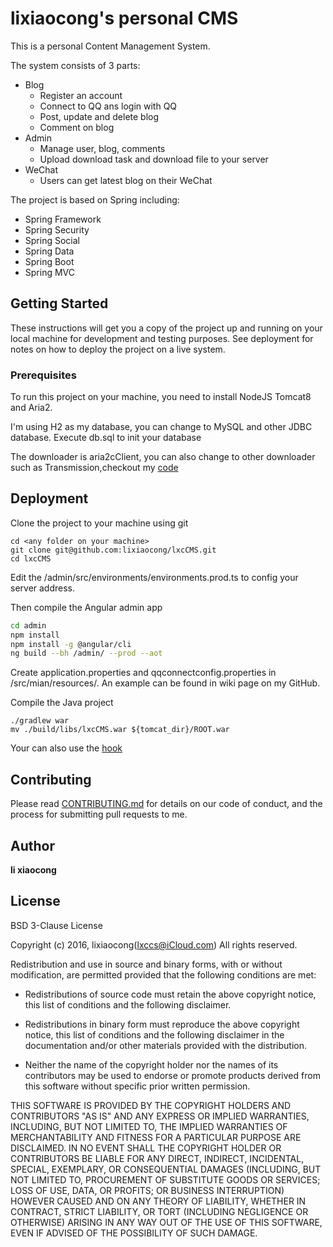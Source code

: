 # lixiaocong's personal CMS

This is a personal Content Management System.

The system consists of 3 parts:
+ Blog
    - Register an account
    - Connect to QQ ans login with QQ
    - Post, update and delete blog
    - Comment on blog
+ Admin
    - Manage user, blog, comments
    - Upload download task and download file to your server
+ WeChat
    - Users can get latest blog on their WeChat

The project is based on Spring including:
- Spring Framework
- Spring Security
- Spring Social
- Spring Data
- Spring Boot
- Spring MVC

## Getting Started

These instructions will get you a copy of the project up and running on your local machine for development and testing purposes. See deployment for notes on how to deploy the project on a live system.

### Prerequisites

To run this project on your machine, you need to install NodeJS Tomcat8 and Aria2.

I'm using H2 as my database, you can change to MySQL and other JDBC database.
Execute db.sql to init your database

The downloader is aria2cClient, you can also change to other downloader such as Transmission,checkout my [code](https://github.com/lixiaocong/transmission4j)

## Deployment

Clone the project to your machine using git
```
cd <any folder on your machine>
git clone git@github.com:lixiaocong/lxcCMS.git
cd lxcCMS
```

Edit the /admin/src/environments/environments.prod.ts to config your server address.

Then compile the Angular admin app
```bash
cd admin
npm install
npm install -g @angular/cli
ng build --bh /admin/ --prod --aot
```
Create application.properties and qqconnectconfig.properties in /src/mian/resources/. An example can be found in wiki page on my GitHub.

Compile the Java project
```
./gradlew war
mv ./build/libs/lxcCMS.war ${tomcat_dir}/ROOT.war
```

Your can also use the [hook](https://github.com/lixiaocong/hook)
## Contributing

Please read [CONTRIBUTING.md](https://gist.github.com/PurpleBooth/b24679402957c63ec426) for details on our code of conduct, and the process for submitting pull requests to me.

## Author

**li xiaocong**

## License

BSD 3-Clause License

Copyright (c) 2016, lixiaocong(lxccs@iCloud.com)
All rights reserved.

Redistribution and use in source and binary forms, with or without
modification, are permitted provided that the following conditions are met:

* Redistributions of source code must retain the above copyright notice, this
  list of conditions and the following disclaimer.

* Redistributions in binary form must reproduce the above copyright notice,
  this list of conditions and the following disclaimer in the documentation
  and/or other materials provided with the distribution.

* Neither the name of the copyright holder nor the names of its
  contributors may be used to endorse or promote products derived from
  this software without specific prior written permission.

THIS SOFTWARE IS PROVIDED BY THE COPYRIGHT HOLDERS AND CONTRIBUTORS "AS IS"
AND ANY EXPRESS OR IMPLIED WARRANTIES, INCLUDING, BUT NOT LIMITED TO, THE
IMPLIED WARRANTIES OF MERCHANTABILITY AND FITNESS FOR A PARTICULAR PURPOSE ARE
DISCLAIMED. IN NO EVENT SHALL THE COPYRIGHT HOLDER OR CONTRIBUTORS BE LIABLE
FOR ANY DIRECT, INDIRECT, INCIDENTAL, SPECIAL, EXEMPLARY, OR CONSEQUENTIAL
DAMAGES (INCLUDING, BUT NOT LIMITED TO, PROCUREMENT OF SUBSTITUTE GOODS OR
SERVICES; LOSS OF USE, DATA, OR PROFITS; OR BUSINESS INTERRUPTION) HOWEVER
CAUSED AND ON ANY THEORY OF LIABILITY, WHETHER IN CONTRACT, STRICT LIABILITY,
OR TORT (INCLUDING NEGLIGENCE OR OTHERWISE) ARISING IN ANY WAY OUT OF THE USE
OF THIS SOFTWARE, EVEN IF ADVISED OF THE POSSIBILITY OF SUCH DAMAGE.
